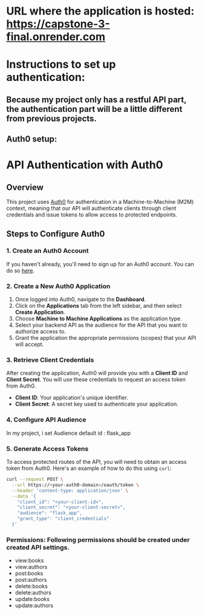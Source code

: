 # URL where the application is hosted: https://capstone-3-final.onrender.com
# Instructions to set up authentication:
## Because my project only has a restful API part, the authentication part will be a little different from previous projects.
## Auth0 setup:
# API Authentication with Auth0

## Overview

This project uses [Auth0](https://auth0.com) for authentication in a Machine-to-Machine (M2M) context, meaning that our API will authenticate clients through client credentials and issue tokens to allow access to protected endpoints. 

## Steps to Configure Auth0

### 1. Create an Auth0 Account

If you haven't already, you'll need to sign up for an Auth0 account. You can do so [here](https://auth0.com/signup). 

### 2. Create a New Auth0 Application

1. Once logged into Auth0, navigate to the **Dashboard**.
2. Click on the **Applications** tab from the left sidebar, and then select **Create Application**.
3. Choose **Machine to Machine Applications** as the application type.
4. Select your backend API as the audience for the API that you want to authorize access to.
5. Grant the application the appropriate permissions (scopes) that your API will accept.

### 3. Retrieve Client Credentials

After creating the application, Auth0 will provide you with a **Client ID** and **Client Secret**. You will use these credentials to request an access token from Auth0.

- **Client ID**: Your application's unique identifier.
- **Client Secret**: A secret key used to authenticate your application.

### 4. Configure API Audience

In my project, i set Audience default id : flask_app



### 5. Generate Access Tokens

To access protected routes of the API, you will need to obtain an access token from Auth0. Here's an example of how to do this using `curl`:

```bash
curl --request POST \
  --url https://<your-auth0-domain>/oauth/token \
  --header 'content-type: application/json' \
  --data '{
    "client_id": "<your-client-id>",
    "client_secret": "<your-client-secret>",
    "audience": "flask_app",
    "grant_type": "client_credentials"
  }'
```

### Permissions: Following permissions should be created under created API settings.
- view:books
- view:authors
- post:books
- post:authors
- delete:books
- delete:authors
- update:books
- update:authors

